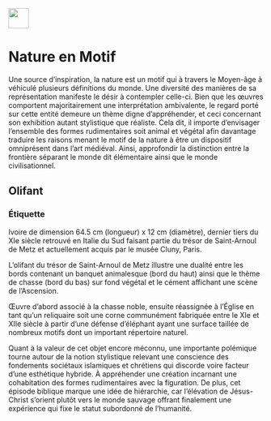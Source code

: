 <a href="https://juncture-digital.org" target="_blank"><img src="https://raw.githubusercontent.com/digitalArtHistory/recits-numeriques/main/images/btn_juncture.svg" style="height:40px"></a>

<param ve-config 
       title="depart" 
       banner="/images/ViennaDioscoridesFolio483vBirds.jpg" 
       layout="vertical">

# Nature en Motif 

Une source d’inspiration, la nature est un motif qui à travers le Moyen-âge à véhiculé plusieurs définitions du monde. Une diversité des manières de sa représentation manifeste le désir à contempler celle-ci. Bien que les œuvres comportent majoritairement une interprétation ambivalente, le regard porté sur cette entité demeure un thème digne d’appréhender, et ceci concernant son exhibition autant stylistique que réaliste. Cela dit, il importe d’envisager l’ensemble des formes rudimentaires soit animal et végétal afin davantage traduire les raisons menant le motif de la nature à être un dispositif omniprésent dans l’art médiéval. Ainsi, approfondir la distinction entre la frontière séparant  le monde dit élémentaire ainsi que le monde civilisationnel. 

## Olifant
### Étiquette 
Ivoire de dimension 64.5 cm (longueur) x 12 cm (diamètre), dernier tiers du XIe siècle retrouvé en Italie du Sud faisant partie du trésor de Saint-Arnoul de Metz et actuellement acquis par le musée Cluny, Paris. 
<param ve-graphic 
  url="https://www.musee-moyenage.fr/cache/media/oeuvres/21-olifant/olifant%202/s,900-3afa62.jpg" 
  title="Olifant de Saint-Arnoul de Metz" />

L’olifant du trésor de Saint-Arnoul de Metz illustre une dualité entre les bords contenant un banquet animalesque (bord du haut) ainsi que le thème de chasse (bord du bas) sur fond végétal et le cément affichant une scène de l’Ascension. 
<param ve-graphic 
  url="https://www.musee-moyenage.fr/cache/media/oeuvres/21-olifant/olifant%204/s,900-be0375.jpg" 
  title="Olifant de Saint-Arnoul de Metz" />
  
Œuvre d’abord associé à la chasse noble, ensuite réassignée à l’Église en tant qu’un reliquaire soit une corne communément fabriquée entre le XIe et XIIe siècle à partir d’une défense d’éléphant ayant une surface taillée de nombreux motifs dont un important répertoire naturel. 


Quant à la valeur de cet objet encore méconnu, une importante polémique tourne autour de la notion stylistique relevant une conscience des fondements sociétaux islamiques et chrétiens qui discorde voire facteur d’une esthétique hybride. À appréhender une création incarnant une cohabitation des formes rudimentaires avec la figuration. De plus, cet épisode biblique marque une idée de hiérarchie, car l’élévation de Jésus-Christ s’orient plutôt vers le monde sauvage offrant finalement une expérience qui fixe le statut subordonné de l’humanité. 
<param ve-graphic 
  url="https://www.musee-moyenage.fr/cache/media/oeuvres/21-olifant/olifant%203/s,900-242cff.jpg" 
  title=" Olifant de Saint-Arnoul de Metz, vue de profile" />


 







    





